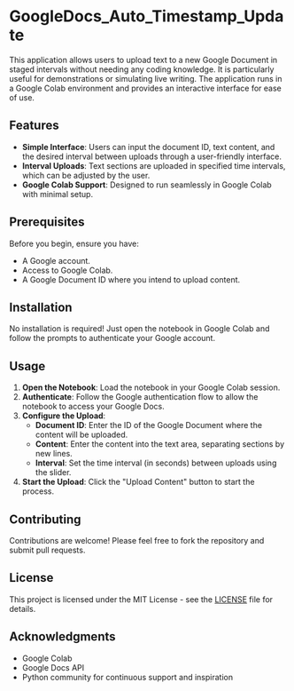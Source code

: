 # GoogleDocs_Auto_Timestamp_Update

This application allows users to upload text to a new Google Document in staged intervals without needing any coding knowledge. It is particularly useful for demonstrations or simulating live writing. The application runs in a Google Colab environment and provides an interactive interface for ease of use.

## Features

- **Simple Interface**: Users can input the document ID, text content, and the desired interval between uploads through a user-friendly interface.
- **Interval Uploads**: Text sections are uploaded in specified time intervals, which can be adjusted by the user.
- **Google Colab Support**: Designed to run seamlessly in Google Colab with minimal setup.

## Prerequisites

Before you begin, ensure you have:
- A Google account.
- Access to Google Colab.
- A Google Document ID where you intend to upload content.

## Installation

No installation is required! Just open the notebook in Google Colab and follow the prompts to authenticate your Google account.

## Usage

1. **Open the Notebook**: Load the notebook in your Google Colab session.
2. **Authenticate**: Follow the Google authentication flow to allow the notebook to access your Google Docs.
3. **Configure the Upload**:
   - **Document ID**: Enter the ID of the Google Document where the content will be uploaded.
   - **Content**: Enter the content into the text area, separating sections by new lines.
   - **Interval**: Set the time interval (in seconds) between uploads using the slider.
4. **Start the Upload**: Click the "Upload Content" button to start the process.

## Contributing

Contributions are welcome! Please feel free to fork the repository and submit pull requests.

## License

This project is licensed under the MIT License - see the [LICENSE](LICENSE) file for details.

## Acknowledgments

- Google Colab
- Google Docs API
- Python community for continuous support and inspiration
